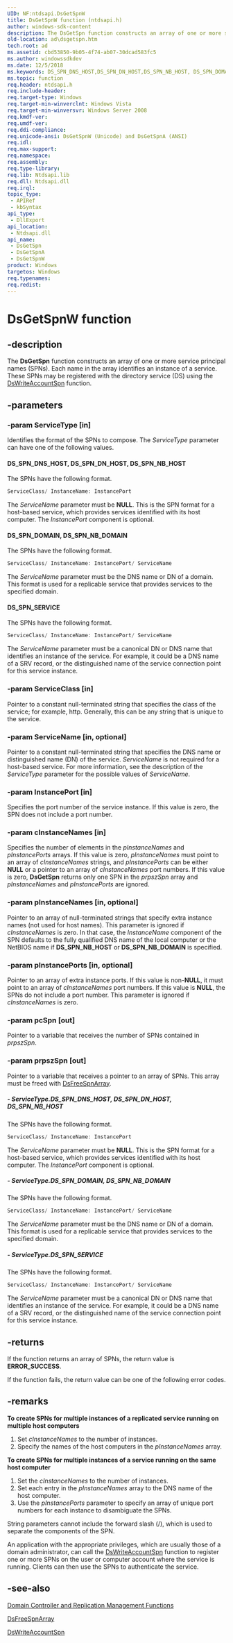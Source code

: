 ```yaml
---
UID: NF:ntdsapi.DsGetSpnW
title: DsGetSpnW function (ntdsapi.h)
author: windows-sdk-content
description: The DsGetSpn function constructs an array of one or more service principal names (SPNs). Each name in the array identifies an instance of a service. These SPNs may be registered with the directory service (DS) using the DsWriteAccountSpn function.
old-location: ad\dsgetspn.htm
tech.root: ad
ms.assetid: cbd53850-9b05-4f74-ab07-30dcad583fc5
ms.author: windowssdkdev
ms.date: 12/5/2018
ms.keywords: DS_SPN_DNS_HOST,DS_SPN_DN_HOST,DS_SPN_NB_HOST, DS_SPN_DOMAIN,DS_SPN_NB_DOMAIN, DS_SPN_SERVICE, DsGetSpn, DsGetSpn function [Active Directory], DsGetSpnA, DsGetSpnW, _glines_dsgetspn, ad.dsgetspn, ntdsapi/DsGetSpn, ntdsapi/DsGetSpnA, ntdsapi/DsGetSpnW
ms.topic: function
req.header: ntdsapi.h
req.include-header: 
req.target-type: Windows
req.target-min-winverclnt: Windows Vista
req.target-min-winversvr: Windows Server 2008
req.kmdf-ver: 
req.umdf-ver: 
req.ddi-compliance: 
req.unicode-ansi: DsGetSpnW (Unicode) and DsGetSpnA (ANSI)
req.idl: 
req.max-support: 
req.namespace: 
req.assembly: 
req.type-library: 
req.lib: Ntdsapi.lib
req.dll: Ntdsapi.dll
req.irql: 
topic_type:
 - APIRef
 - kbSyntax
api_type:
 - DllExport
api_location:
 - Ntdsapi.dll
api_name:
 - DsGetSpn
 - DsGetSpnA
 - DsGetSpnW
product: Windows
targetos: Windows
req.typenames: 
req.redist: 
---
```


# DsGetSpnW function


## -description


The <b>DsGetSpn</b> function constructs an array of one or more service principal names (SPNs). Each name in the array identifies an instance of a service. These SPNs may be registered with the directory service (DS) using the 
<a href="https://msdn.microsoft.com/2b555f6b-643d-4fa0-9aca-701e6b3313fa">DsWriteAccountSpn</a> function.


## -parameters




### -param ServiceType [in]

Identifies the format of the SPNs to compose. The <i>ServiceType</i> parameter can have one of the following values.



#### DS_SPN_DNS_HOST, DS_SPN_DN_HOST, DS_SPN_NB_HOST

The SPNs have the following format.


```cpp
ServiceClass/ InstanceName: InstancePort
```


The <i>ServiceName</i> parameter must be <b>NULL</b>. This is the SPN format for a host-based service, which provides services identified with its host computer. The <i>InstancePort</i> component is optional.



#### DS_SPN_DOMAIN, DS_SPN_NB_DOMAIN

The SPNs have the following format.


```cpp
ServiceClass/ InstanceName: InstancePort/ ServiceName
```


The <i>ServiceName</i> parameter must be the DNS name or DN of a domain. This format is used for a replicable service that provides services to the specified domain.



#### DS_SPN_SERVICE

The SPNs have the following format.


```cpp
ServiceClass/ InstanceName: InstancePort/ ServiceName
```


The <i>ServiceName</i> parameter must be a canonical DN or DNS name that identifies an instance of the service. For example, it could be a DNS name of a SRV record, or the distinguished name of the service connection point for this service instance.


### -param ServiceClass [in]

Pointer to a constant null-terminated string that specifies the class of the service; for example, http. Generally, this can be any string that is unique to the service.


### -param ServiceName [in, optional]

Pointer to a constant null-terminated string that specifies the DNS name or distinguished name (DN) of the service. <i>ServiceName</i> is not required for a host-based service. For more information, see the description of the <i>ServiceType</i> parameter for the possible values of <i>ServiceName</i>.


### -param InstancePort [in]

Specifies the port number of the service instance. If this value is zero, the SPN does not include a port number.


### -param cInstanceNames [in]

Specifies the number of elements in the <i>pInstanceNames</i> and <i>pInstancePorts</i> arrays. If this value is zero, <i>pInstanceNames</i> must point to an array of <i>cInstanceNames</i> strings, and <i>pInstancePorts</i> can be either <b>NULL</b> or a pointer to an array of <i>cInstanceNames</i> port numbers. If this value is zero, <b>DsGetSpn</b> returns only one SPN in the <i>prpszSpn</i> array and <i>pInstanceNames</i> and <i>pInstancePorts</i> are ignored.


### -param pInstanceNames [in, optional]

Pointer to an array of null-terminated strings that specify extra instance names (not used for host names). This parameter is ignored if <i>cInstanceNames</i> is zero. In that case, the <i>InstanceName</i> component of the SPN defaults to the fully qualified DNS name of the local computer or the NetBIOS name if <b>DS_SPN_NB_HOST</b> or <b>DS_SPN_NB_DOMAIN</b> is specified.


### -param pInstancePorts [in, optional]

Pointer to an array of extra instance ports. If this value is non-<b>NULL</b>, it must point to an array of <i>cInstanceNames</i> port numbers. If this value is <b>NULL</b>, the SPNs do not include a port number. This parameter is ignored if <i>cInstanceNames</i> is zero.


### -param pcSpn [out]

Pointer to a variable that receives the number of SPNs contained in <i>prpszSpn</i>.


### -param prpszSpn [out]

Pointer to a variable that receives a pointer to an array of SPNs. This array must be freed with 
<a href="https://msdn.microsoft.com/1c229933-432d-4ded-be3b-3bd339a0abe4">DsFreeSpnArray</a>.


##### - ServiceType.DS_SPN_DNS_HOST, DS_SPN_DN_HOST, DS_SPN_NB_HOST

The SPNs have the following format.


```cpp
ServiceClass/ InstanceName: InstancePort
```


The <i>ServiceName</i> parameter must be <b>NULL</b>. This is the SPN format for a host-based service, which provides services identified with its host computer. The <i>InstancePort</i> component is optional.


##### - ServiceType.DS_SPN_DOMAIN, DS_SPN_NB_DOMAIN

The SPNs have the following format.


```cpp
ServiceClass/ InstanceName: InstancePort/ ServiceName
```


The <i>ServiceName</i> parameter must be the DNS name or DN of a domain. This format is used for a replicable service that provides services to the specified domain.


##### - ServiceType.DS_SPN_SERVICE

The SPNs have the following format.


```cpp
ServiceClass/ InstanceName: InstancePort/ ServiceName
```


The <i>ServiceName</i> parameter must be a canonical DN or DNS name that identifies an instance of the service. For example, it could be a DNS name of a SRV record, or the distinguished name of the service connection point for this service instance.


## -returns



If the function returns an array of SPNs, the return value is <b>ERROR_SUCCESS</b>.

If the function fails, the return value can be one of the following error codes.




## -remarks



<p class="proch"><img alt="" src="../common/wedge.gif"/><b>To create SPNs for multiple instances of a replicated service running on multiple host computers</b>

<ol>
<li>Set <i>cInstanceNames</i> to the number of instances.</li>
<li>Specify the names of the host computers in the <i>pInstanceNames</i> array.</li>
</ol>
<p class="proch"><img alt="" src="../common/wedge.gif"/><b>To create SPNs for multiple instances of a service running on the same host computer</b>

<ol>
<li>Set the <i>cInstanceNames</i> to the number of instances.</li>
<li>Set each entry in the <i>pInstanceNames</i> array to the DNS name of the host computer.</li>
<li>Use the <i>pInstancePorts</i> parameter to specify an array of unique port numbers for each instance to disambiguate the SPNs.</li>
</ol>
String parameters cannot include the forward slash  (/), which is used to separate the components of the SPN.

An application with the appropriate privileges, which are usually those of a domain administrator, can call the <a href="https://msdn.microsoft.com/2b555f6b-643d-4fa0-9aca-701e6b3313fa">DsWriteAccountSpn</a> function to register one or more SPNs on the user or computer account where the service is running. Clients can then use the SPNs to authenticate the service.




## -see-also




<a href="https://msdn.microsoft.com/a92783c2-ffb8-473e-8484-1c05ca5453ff">Domain Controller and Replication Management Functions</a>



<a href="https://msdn.microsoft.com/1c229933-432d-4ded-be3b-3bd339a0abe4">DsFreeSpnArray</a>



<a href="https://msdn.microsoft.com/2b555f6b-643d-4fa0-9aca-701e6b3313fa">DsWriteAccountSpn</a>
 

 

